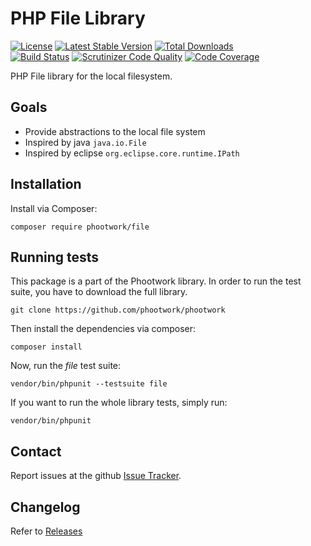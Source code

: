 # PHP File Library

[![License](https://img.shields.io/github/license/phootwork/file.svg?style=flat-square)](https://packagist.org/packages/phootwork/file)
[![Latest Stable Version](https://img.shields.io/packagist/v/phootwork/file.svg?style=flat-square)](https://packagist.org/packages/phootwork/file)
[![Total Downloads](https://img.shields.io/packagist/dt/phootwork/file.svg?style=flat-square&colorB=007ec6)](https://packagist.org/packages/phootwork/file)<br>
[![Build Status](https://img.shields.io/scrutinizer/build/g/phootwork/file.svg?style=flat-square)](https://travis-ci.org/phootwork/file)
[![Scrutinizer Code Quality](https://img.shields.io/scrutinizer/g/phootwork/file.svg?style=flat-square)](https://scrutinizer-ci.com/g/phootwork/file)
[![Code Coverage](https://img.shields.io/scrutinizer/coverage/g/phootwork/file.svg?style=flat-square)](https://scrutinizer-ci.com/g/phootwork/file)

PHP File library for the local filesystem.

## Goals

- Provide abstractions to the local file system
- Inspired by java `java.io.File`
- Inspired by eclipse `org.eclipse.core.runtime.IPath`

## Installation

Install via Composer:

```
composer require phootwork/file
```

## Running tests

This package is a part of the Phootwork library. In order to run the test suite, you have to download the full library.

```
git clone https://github.com/phootwork/phootwork
```
Then install the dependencies via composer:

```
composer install
```
Now, run the *file* test suite:

```
vendor/bin/phpunit --testsuite file
```
If you want to run the whole library tests, simply run:

```
vendor/bin/phpunit
```


## Contact

Report issues at the github [Issue Tracker](https://github.com/phootwork/file/issues).

## Changelog

Refer to [Releases](https://github.com/phootwork/file/releases)
